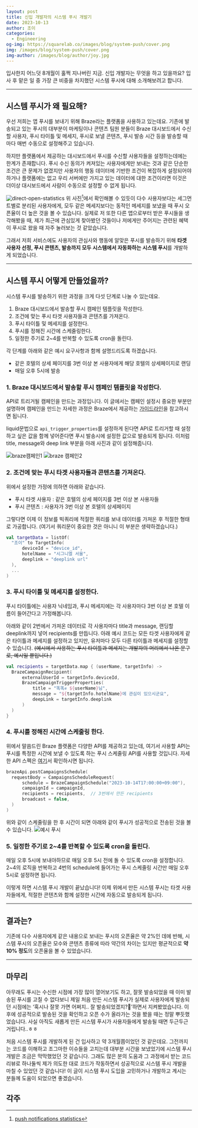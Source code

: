 ```yaml
---
layout: post
title: 신입 개발자의 시스템 푸시 개발기
date: 2023-10-13
author: 조이
categories:
  - Engineering
og-img: https://squarelab.co/images/blog/system-push/cover.png
img: /images/blog/system-push/cover.png
img-author: /images/blog/author/joy.jpg
---
```


입사한지 어느덧 8개월이 훌쩍 지나버린 지금. 신입 개발자는 무엇을 하고 있을까요?
입사 후 맡은 일 중 가장 큰 비중을 차지했던 시스템 푸시에 대해 소개해보려고 합니다.

---

## 시스템 푸시가 왜 필요해?

우선 저희는 앱 푸시를 보내기 위해 Braze라는 플랫폼을 사용하고 있는데요. 기존에 발송되고 있는 푸시의 대부분이 마케팅이나 콘텐츠 팀원 분들이 Braze 대시보드에서 수신할 사용자, 푸시 타이틀 및 메세지, 푸시로 보낼 콘텐츠, 푸시 발송 시간 등을 발송할 때마다 매번 수동으로 설정해주고 있습니다.

하지만 플랫폼에서 제공하는 대시보드에서 푸시를 수신할 사용자들을 설정하는데에는 한계가 존재합니다. 푸시 수신 동의가 켜져있는 사용자에게만 보내는 것과 같은 단순한 조건은 큰 문제가 없겠지만 사용자의 행동 데이터에 기반한 조건이 복잡하게 설정되어야 하거나 플랫폼에는 없고 우리 서버에만 가지고 있는 데이터에 대한 조건이라면 이것은 더이상 대시보드에서 사람이 수동으로 설정할 수 없게 됩니다.

![direct-open-statistics](/images/blog/system-push/direct-open-statistics.png)
위 사진[^1]에서 확인해볼 수 있듯이 다수 사용자보다는 세그먼트별로 분리된 사용자에게, 모두 같은 메세지보다는 동적인 메세지를 보냈을 때 푸시 오픈율이 더 높은 것을 볼 수 있습니다. 실제로 저 또한 다른 앱으로부터 받은 푸시들을 생각해봤을 때, 제가 최근에 관심있게 찾아봤던 것들이나 저에게만 주어지는 관련된 혜택이 푸시로 왔을 때 자주 눌러보는 것 같았습니다.

그래서 저희 서비스에도 사용자의 관심사와 행동에 알맞은 푸시를 발송하기 위해 **타겟 사용자 선정, 푸시 콘텐츠, 발송까지 모두 시스템에서 자동화하는 시스템 푸시**를 개발하게 되었습니다.

---

## 시스템 푸시 어떻게 만들었을까?

시스템 푸시를 발송하기 위한 과정을 크게 다섯 단계로 나눌 수 있는데요.

1. Braze 대시보드에서 발송할 푸시 캠페인 템플릿을 작성한다.
2. 조건에 맞는 푸시 타겟 사용자들과 콘텐츠를 가져온다.
3. 푸시 타이틀 및 메세지를 설정한다.
4. 푸시를 정해진 시간에 스케줄링한다.
5. 일정한 주기로 2~4를 반복할 수 있도록 cron을 돌린다.

각 단계를 아래와 같은 예시 요구사항과 함께 설명드리도록 하겠습니다.
* 같은 호텔의 상세 페이지를 3번 이상 본 사용자에게 해당 호텔의 상세페이지로 랜딩
* 매일 오후 5시에 발송

### 1. Braze 대시보드에서 발송할 푸시 캠페인 템플릿을 작성한다.
API로 트리거될 캠페인을 만드는 과정입니다. 이 글에서는 캠페인 설정시 중요한 부분만 설명하며 캠페인을 만드는 자세한 과정은 Braze에서 제공하는 [가이드라인](https://www.braze.com/docs/user_guide/engagement_tools/campaigns)을 참고하시면 됩니다.

liquid문법으로 `api_trigger_properties`를 설정하게 된다면 API로 트리거할 때 설정하고 싶은 값을 함께 넣어준다면 푸시 발송시에 설정한 값으로 발송되게 됩니다. 이처럼 title, message와 deep link 부분을 아래 사진과 같이 설정해줍니다.
<div class="column-box">
    <img class="column-image" src="/images/blog/system-push/braze-01.png" alt="braze캠페인1">
    <img class="column-image border" src="/images/blog/system-push/braze-02.png" alt="braze 캠페인2">
</div>

### 2. 조건에 맞는 푸시 타겟 사용자들과 콘텐츠를 가져온다.
위에서 설정한 가정에 의하면 아래와 같습니다.

- 푸시 타겟 사용자 : 같은 호텔의 상세 페이지를 3번 이상 본 사용자들
- 푸시 콘텐츠 : 사용자가 3번 이상 본 호텔의 상세페이지

그렇다면 이제 이 정보를 빅쿼리에 적절한 쿼리를 보내 데이터를 가져온 후 적절한 형태로 가공합니다. (여기서 쿼리문이 중요한 것은 아니니 이 부분은 생략하겠습니다.)

```kotlin
val targetData = listOf(
  "조이" to TargetInfo(
      deviceId = "device_id",
      hotelName = "시그니엘 서울",
      deeplink = "deeplink url"
  ),
  ...
)
```

### 3. 푸시 타이틀 및 메세지를 설정한다.

푸시 타이틀에는 사용자 닉네임과, 푸시 메세지에는 각 사용자마다 3번 이상 본 호텔 이름이 들어간다고 가정해봅니다.

아래와 같이 2번에서 가져온 데이터로 각 사용자마다 title과 message, 랜딩할 deeplink까지 넣어 recipients를 만듭니다.
아래 예시 코드는 모든 타겟 사용자에게 같은 타이틀과 메세지를 설정하고 있지만, 유저마다 모두 다른 타이틀과 메세지를 설정할 수 있습니다.
~~(예시에서 사용하는 푸시 타이틀과 메세지는 개발자의 머리에서 나온 문구로, 예시일 뿐입니다.)~~
```kotlin
val recipients = targetData.map { (userName, targetInfo) ->
  BrazeCampaignRecipient(
      externalUserId = targetInfo.deviceId,
      BrazeCampaignTriggerProperties(
          title = "똑똑✊ ${userName}님",
          message = "${targetInfo.hotelName}에 관심이 있으시군요",
          deepLink = targetInfo.deeplink
      )
  )
}
```

### 4. 푸시를 정해진 시간에 스케줄링 한다.

위에서 말씀드린 Braze 플랫폼은 다양한 API를 제공하고 있는데, 여기서 사용할 API는 푸시를 특정한 시간에 보낼 수 있도록 하는 푸시 스케줄링 API를 사용할 것입니다. 자세한 API 스펙은 [여기](https://www.braze.com/docs/api/endpoints/messaging/schedule_messages/post_schedule_triggered_campaigns/)서 확인하시면 됩니다.

```kotlin
brazeApi.postCampaignsSchedule(
  requestBody = CampaignsScheduleRequest(
      schedule = BrazeCampaignSchedule("2023-10-14T17:00:00+09:00"),
      campaignId = campaignId,
      recipients = recipients,  // 3번에서 만든 recipients
      broadcast = false,
  )
)
```
위와 같이 스케줄링을 한 후 시간이 되면 아래와 같이 푸시가 성공적으로 전송된 것을 볼 수 있습니다.
![예시 푸시](/images/blog/system-push/example-push.jpeg)

### 5. 일정한 주기로 2~4를 반복할 수 있도록 cron을 돌린다.
매일 오후 5시에 보내야하므로 매일 오후 5시 전에 돌 수 있도록 cron을 설정합니다.
2~4의 로직을 반복하고 4번의 schedule에 들어가는 푸시 스케줄링 시간만 매일 오후 5시로 설정하면 됩니다.

이렇게 하면 시스템 푸시 개발이 끝났습니다! 이제 위에서 만든 시스템 푸시는 타겟 사용자들에게, 적절한 콘텐츠와 함께 설정한 시간에 자동으로 발송되게 됩니다.

---

## 결과는?
기존에 다수 사용자에게 같은 내용으로 보내는 푸시의 오픈율은 약 2%인 데에 반해, 시스템 푸시의 오픈율은 모수와 콘텐츠 종류에 따라 약간의 차이는 있지만 평균적으로 **약 10% 정도**의 오픈율을 볼 수 있었습니다.

---

## 마무리
아무래도 푸시는 수신한 시점에 가장 많이 열어보기도 하고, 잘못 발송되었을 때 이미 발송된 푸시를 고칠 수 없다보니 제일 처음 만든 시스템 푸시가 실제로 사용자에게 발송되던 시점에는 ‘혹시나 잘못 가면 어쩌지.. 잘 발송되었겠지?🫣’하면서 지켜봤었습니다. 이후에 성공적으로 발송된 것을 확인하고 오픈 수가 올라가는 것을 봤을 때는 정말 뿌듯했었습니다. 사실 아직도 새롭게 만든 시스템 푸시가 사용자들에게 발송될 때면 두근두근거립니다..ㅎㅎ

처음 시스템 푸시를 개발하게 된 건 입사하고 약 3개월쯤이었던 것 같은데요. 그전까지는 코드를 이해하고 조그마한 이슈들을 고치는데 대부분 시간을 보냈었기에 시스템 푸시 개발은 조금은 막막했었던 것 같습니다. 그래도 많은 분의 도움과 그 과정에서 받는 코드 리뷰로 하나둘씩 제가 의도한 대로 코드가 작동하면서 성공적으로 시스템 푸시 개발을 마칠 수 있었던 것 같습니다! 이 글이 시스템 푸시 도입을 고민하거나 개발하고 계시는 분들께 도움이 되었으면 좋겠습니다.


## 각주
[^1]: [push notifications statistics](https://www.businessofapps.com/marketplace/push-notifications/research/push-notifications-statistics/)